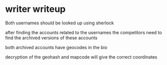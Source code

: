 # writer writeup 

Both usernames should be looked up using sherlock

after finding the accounts related to the usernames the competitors need to find the archived versions of these accounts

both archived accounts have geocodes in the bio

decryption of the geohash and mapcode will give the correct coordinates